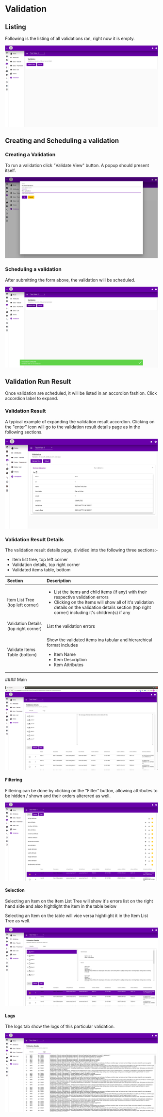 # Validation

## Listing

Following is the listing of all validations ran, right now it is empty.

![](../../.gitbook/assets/validation.png)

## Creating and Scheduling a validation

### Creating a Validation

To run a validation click "Validate View" button. A popup should present itself.

![](../../.gitbook/assets/validation-new.png)

### Scheduling a validation

After submitting the form above, the validation will be scheduled.

![](../../.gitbook/assets/validation-scheduled.png)

#### 

## Validation Run Result

Once validation are scheduled, it will be listed in an accordion fashion. Click accordion label to expand.

### Validation Result

A typical example of expanding the validation result accordion. Clicking on the "enter" icon will go to the validation result details page as in the following sections.

![](../../.gitbook/assets/validation-list-expanded.png)

### Validation Result Details

The validation result details page, dividied into the following three sections:-

* Item list tree, top left corner
* Validation details, top right corner
* Validated items table, bottom

<table>
  <thead>
    <tr>
      <th style="text-align:left">Section</th>
      <th style="text-align:left">Description</th>
    </tr>
  </thead>
  <tbody>
    <tr>
      <td style="text-align:left">Item List Tree (top left corner)</td>
      <td style="text-align:left">
        <ul>
          <li>List the items and child items (if any) with their respective validation
            errors</li>
          <li>Clicking on the Items will show all of it&apos;s validation details on
            the validation details section (top right corner) including it&apos;s children(s)
            if any</li>
        </ul>
      </td>
    </tr>
    <tr>
      <td style="text-align:left">Validation Details (top right corner)</td>
      <td style="text-align:left">List the validation errors</td>
    </tr>
    <tr>
      <td style="text-align:left">Validate Items Table (bottom)</td>
      <td style="text-align:left">
        <p>Show the validated items ina tabular and hierarchical format includes</p>
        <ul>
          <li>Item Name</li>
          <li>Item Description</li>
          <li>Item Attributes</li>
        </ul>
      </td>
    </tr>
  </tbody>
</table>#### Main

![](../../.gitbook/assets/validation-details.png)

#### Filtering

Filtering can be done by clicking on the "Filter" button, allowing attributes to be hidden / shown and their orders alterered as well.

![](../../.gitbook/assets/validation-details-filter.png)

#### Selection

Selecting an Item on the Item List Tree will show it's errors list on the right hand side and also hightlight the item in the table below

Selecting an Item on the table will vice versa hightlight it in the Item List Tree as well.

![](../../.gitbook/assets/validation-details-with-items-selected.png)

#### Logs

The logs tab show the logs of this particular validation.

![](../../.gitbook/assets/validation-details-logs.png)


